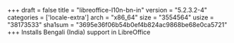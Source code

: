+++
draft = false
title = "libreoffice-l10n-bn-in"
version = "5.2.3.2-4"
categories = ['locale-extra']
arch = "x86_64"
size = "3554564"
usize = "38173533"
sha1sum = "3695e36f06b54b0ef4b824ac9868be68e0ca5721"
+++
Installs Bengali (India) support in LibreOffice